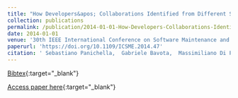 ```yaml
---
title: "How Developers&apos; Collaborations Identified from Different Sources Tell Us about Code Changes"
collection: publications
permalink: /publication/2014-01-01-How-Developers-Collaborations-Identified-from-Different-Sources-Tell-Us-about-Code-Changes
date: 2014-01-01
venue: '30th IEEE International Conference on Software Maintenance and Evolution, Victoria, BC, Canada, September 29 - October 3, 2014'
paperurl: 'https://doi.org/10.1109/ICSME.2014.47'
citation: ' Sebastiano Panichella,  Gabriele Bavota,  Massimiliano Di Penta,  Gerardo Canfora,  Giuliano Antoniol, &quot;How Developers&amp;apos; Collaborations Identified from Different Sources Tell Us about Code Changes.&quot; 30th IEEE International Conference on Software Maintenance and Evolution, Victoria, BC, Canada, September 29 - October 3, 2014, 2014.'
---
```

[Bibtex](https://dblp.org/rec/bib/conf/icsm/PanichellaBPCA14){:target="_blank"}

[Access paper here](https://doi.org/10.1109/ICSME.2014.47){:target="_blank"}
